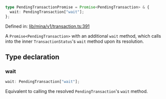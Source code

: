 ```ts
type PendingTransactionPromise = Promise<PendingTransaction> & {
  wait: PendingTransaction["wait"];
};
```

Defined in: [lib/mina/v1/transaction.ts:391](https://github.com/o1-labs/o1js/blob/89b7d1522af805d6d4c45a96d7a9cbc29a457aec/src/lib/mina/v1/transaction.ts#L391)

A `Promise<PendingTransaction>` with an additional `wait` method, which calls
into the inner `TransactionStatus`'s `wait` method upon its resolution.

## Type declaration

### wait

```ts
wait: PendingTransaction["wait"];
```

Equivalent to calling the resolved `PendingTransaction`'s `wait` method.
